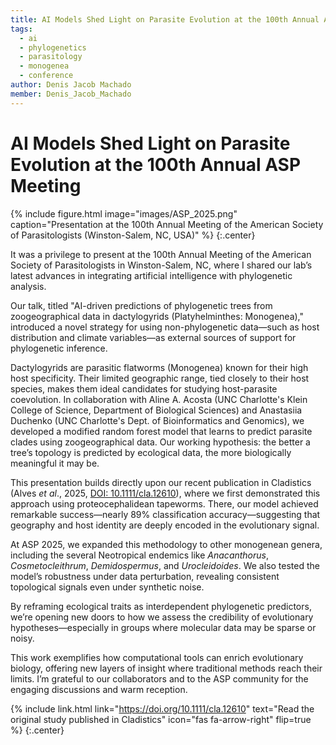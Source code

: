 ```yaml
---
title: AI Models Shed Light on Parasite Evolution at the 100th Annual ASP Meeting
tags:
  - ai
  - phylogenetics
  - parasitology
  - monogenea
  - conference
author: Denis Jacob Machado
member: Denis_Jacob_Machado
---
```


# AI Models Shed Light on Parasite Evolution at the 100th Annual ASP Meeting

{% include figure.html image="images/ASP_2025.png" caption="Presentation at the 100th Annual Meeting of the American Society of Parasitologists (Winston-Salem, NC, USA)" %}
{:.center}

It was a privilege to present at the 100th Annual Meeting of the American Society of Parasitologists in Winston-Salem, NC, where I shared our lab’s latest advances in integrating artificial intelligence with phylogenetic analysis.

Our talk, titled "AI-driven predictions of phylogenetic trees from zoogeographical data in dactylogyrids (Platyhelminthes: Monogenea)," introduced a novel strategy for using non-phylogenetic data—such as host distribution and climate variables—as external sources of support for phylogenetic inference.

Dactylogyrids are parasitic flatworms (Monogenea) known for their high host specificity. Their limited geographic range, tied closely to their host species, makes them ideal candidates for studying host-parasite coevolution. In collaboration with Aline A. Acosta (UNC Charlotte's Klein College of Science, Department of Biological Sciences) and Anastasiia Duchenko (UNC Charlotte's Dept. of Bioinformatics and Genomics), we developed a modified random forest model that learns to predict parasite clades using zoogeographical data. Our working hypothesis: the better a tree’s topology is predicted by ecological data, the more biologically meaningful it may be.

This presentation builds directly upon our recent publication in Cladistics (Alves _et al_., 2025, [DOI: 10.1111/cla.12610](https://doi.org/10.1111/cla.12610)), where we first demonstrated this approach using proteocephalidean tapeworms. There, our model achieved remarkable success—nearly 89% classification accuracy—suggesting that geography and host identity are deeply encoded in the evolutionary signal.

At ASP 2025, we expanded this methodology to other monogenean genera, including the several Neotropical endemics like _Anacanthorus_, _Cosmetocleithrum_, _Demidospermus_, and _Urocleidoides_. We also tested the model’s robustness under data perturbation, revealing consistent topological signals even under synthetic noise.

By reframing ecological traits as interdependent phylogenetic predictors, we’re opening new doors to how we assess the credibility of evolutionary hypotheses—especially in groups where molecular data may be sparse or noisy.

This work exemplifies how computational tools can enrich evolutionary biology, offering new layers of insight where traditional methods reach their limits. I’m grateful to our collaborators and to the ASP community for the engaging discussions and warm reception.

{% include link.html link="https://doi.org/10.1111/cla.12610" text="Read the original study published in Cladistics" icon="fas fa-arrow-right" flip=true %}
{:.center}